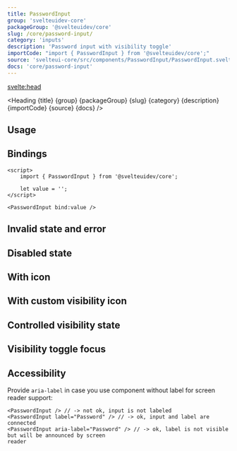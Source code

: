 ```yaml
---
title: PasswordInput
group: 'svelteuidev-core'
packageGroup: '@svelteuidev/core'
slug: /core/password-input/
category: 'inputs'
description: 'Password input with visibility toggle'
importCode: "import { PasswordInput } from '@svelteuidev/core';"
source: 'svelteui-core/src/components/PasswordInput/PasswordInput.svelte'
docs: 'core/password-input'
---
```


<script>
    import { Demo, PasswordInputDemos } from '@svelteuidev/demos';
	import { Heading } from "$lib/components";
</script>

<svelte:head>

  <title>{title} - SvelteUI</title>
</svelte:head>

<Heading {title} {group} {packageGroup} {slug} {category} {description} {importCode} {source} {docs} />

## Usage

<Demo demo={PasswordInputDemos.configurator} />

## Bindings

```svelte
<script>
	import { PasswordInput } from '@svelteuidev/core';

	let value = '';
</script>

<PasswordInput bind:value />
```

## Invalid state and error

<Demo demo={PasswordInputDemos.invalid} />

## Disabled state

<Demo demo={PasswordInputDemos.disabled} />

## With icon

<Demo demo={PasswordInputDemos.icon} />

## With custom visibility icon

<Demo demo={PasswordInputDemos.visibilityicon} />

## Controlled visibility state

<Demo demo={PasswordInputDemos.controlledvisibility} />

## Visibility toggle focus

<Demo demo={PasswordInputDemos.visibilityfocus} />

## Accessibility

Provide `aria-label` in case you use component without label for screen reader support:

```svelte
<PasswordInput /> // -> not ok, input is not labeled
<PasswordInput label="Password" /> // -> ok, input and label are connected
<PasswordInput aria-label="Password" /> // -> ok, label is not visible but will be announced by screen
reader
```
